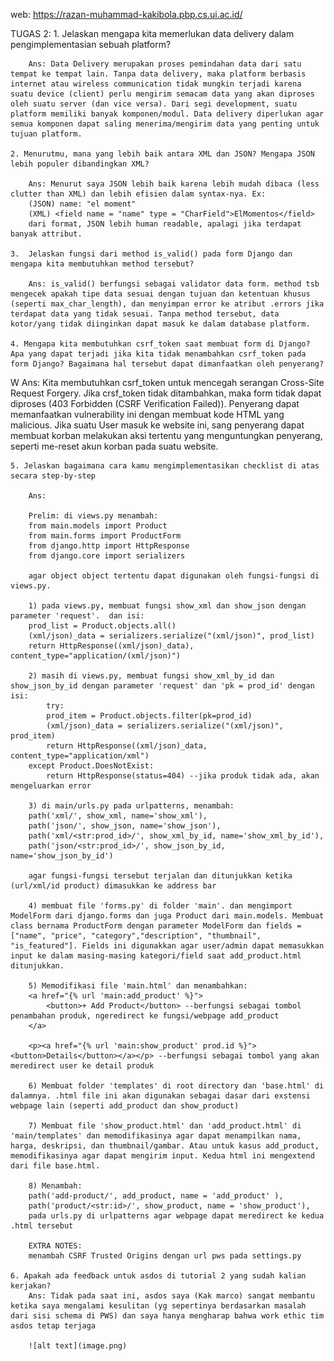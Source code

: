 web: https://razan-muhammad-kakibola.pbp.cs.ui.ac.id/

<!-- TUGAS 1:

    1. Jelaskan bagaimana cara kamu mengimplementasikan checklist di atas secara step-by-step 
        1) Membuat repositori github bernama "kakibola" di lokal dan server github

        2) via Terminal, menjalankan 'python -m venv env' di folder tsb. agar project tsb memiliki instalasi python dan package lain yang terpisah/terisolasi (agar tidak memiliki konflik di satu project dengan project lain)

        3) menjalankan 'env\Scripts\activate' untuk mengaktivkan env

        4) menginstall dependencies sepert {django, gunicorn, whitenoise, psycopg2-binary, requests, urllib3, python-dotenv} dalam requirements.txt dan menjalankan pip install-r requirements.txt

        5) membuat Django Project dengan menjalankan 'django-admin startproject kaki_bola .' di terminal

        6) menambah 'PRODUCTION=False' di .env file. Line tersebut ditambahkan ketika melakukan testing/development agar dapat mendebug lebih mudah.

        7) membuat file .env.prod dengan isi:
        DB_NAME=<nama database>
        DB_HOST=<host database>
        DB_PORT=<port database>
        DB_USER=<username database>
        DB_PASSWORD=<password database>
        SCHEMA=tugas_individu
        PRODUCTION=True

        data diambil dari email yang dikirim di email UI. file ini digunakan untuk prod deployment di server

        8) di settings.py, menambahkan:
        `import os
        from dotenv import load_dotenv
        load_dotenv()`
        agar environment variables dapat diload 

        9) di file yang sama, menambahkan '["localhost", "127.0.0.1"]' di ALLOWED_HOSTS agar dapat mengakses aplikasi web melalui lokal host

        10) menambah:
        
        'if PRODUCTION:
            # Production: gunakan PostgreSQL dengan kredensial dari environment variables
            DATABASES = {
                'default': {
                    'ENGINE': 'django.db.backends.postgresql',
                    'NAME': os.getenv('DB_NAME'),
                    'USER': os.getenv('DB_USER'),
                    'PASSWORD': os.getenv('DB_PASSWORD'),
                    'HOST': os.getenv('DB_HOST'),
                    'PORT': os.getenv('DB_PORT'),
                    'OPTIONS': {
                        'options': f"-c search_path={os.getenv('SCHEMA', 'public')}"
                    }
                }
            }
        else:
            # Development: gunakan SQLite
            DATABASES = {
                'default': {
                    'ENGINE': 'django.db.backends.sqlite3',
                    'NAME': BASE_DIR / 'db.sqlite3',
                }
            }' di settings.py pada bagian DATABASES

        11) membuat migrasi dengan python makemigrations dan migrate

        12) membuat project baru di Pacil Web Service bernama kakibola dan mendeploy local project ke PWS melalui git remote add pws, git branch -M master (utk membuat branch origin) dan git push pws master agar perubahan lokal dapat dideploy.

        13) pada Tab environs, menambahkan text dari file .env.prod dari local project. 

        14) menambah url deployment PWS ke ALLOWED_HOSTS di settings.py local agar project tsb dapat diakses oleh PWS.

        15) Balik ke project local, membuat aplikasi dengan naman 'main' dengan menjalankan 'python manage.py startapp main' di Terminal

        16) mendaftarkan 'main' di INSTALLED_APPS pada settings.py

        17) membuat File .html baru di folder 'templates' dan menambahkan beberapa header yang dikaitkan dengan variable pada views.py (on that later)

        18) menambah atribut yang sesuai dengan deskripsi tugas di models.py (name, price, desc, thumbnail, category, is_featured) dengan datatype yang sesuai.

        19) mengulang tahapan migrasi dengan python makemigrations dan migrate.

        20) di views.py, menambah line 'from django.shortcuts import render' agar template html dapat di-render.

        21) membuat fungsi dengan parameter 'request' yang menerima permintaan http dan mengembalikan variabel-variabel yang sesuai di dalam dictionary yang tertera agar dapat digunakan oleh file html.

        22) [Routing] membuat file urls.py di folder 'main' sebagai konfigurasi routing aplikasi

        23) mengisi file tsb dengan:
        'from django.urls import path       (mendefinisikan pola url)
        from main.views import show_main    (memanggil fungsi dari step 21 saat url cocok)

        app_name = 'main'

        urlpatterns = [
            path('', show_main, name='show_main'),
        ]'

        24) di urls.py pada folder 'kaki_bola', menambah ', include' pada line 'from django.urls import path' 

        25) menambah 'path('', include('main.urls')),' ke dalam urlpatterns = [] untuk mengimport pola rute URL dari aplikasi main

        26) melakukan git push pws master untuk mengupdate versi deployment project ini

    2. Buatlah bagan yang berisi request client ke web aplikasi berbasis Django beserta responnya dan jelaskan pada bagan tersebut kaitan antara urls.py, views.py, models.py, dan berkas html.
    -> Terdapat file .drawio dan .svg bernama "BaganGambar" di repository ini dengan jawaban pertanyaan ini

    3. Jelaskan peran settings.py dalam proyek Django!
        settings.py berisi semua konfigurasi dari instalasi project Django agar project tsb dapat dijalankan sesuai dengan rencana. Mengatur hal-hal seperti INSTALLED_APPS (list daftar aplikasi yang diaktifkan), ALLOWED_HOSTS (daftar nama domain yang dapat mengakses/melayani project Django tsb), dan TEMPLATES (mengatur dimana Django dapat mencari .html file) 

    4. Bagaimana cara kerja migrasi database di Django?
        migrasi pada Djano bekerja seperti commit-push pada git.
        misalkan models.py telah diubah dan 'python manage.py makemigrations' dijalankan. Maka Django akan membandingkan versi models.py saat ini dengan iterasi sebelumnya. Jika ada, makan Django akan membuat file baru di folder 'migrations' (dalam project ini terdapat di main/migrations). Ketika 'python manage.py migrate' dijalankan, sama saja seperti 'push' pada git. Perubahan tsb. akan diterapkan ke dalam database.

    5. Menurut Anda, dari semua framework yang ada, mengapa framework Django dijadikan permulaan        pembelajaran pengembangan perangkat lunak?
        Utamanya karena berdasarkan Python dan developer tidak perlu berinteraksi dengan SQL secara langsung karena Django memiliki Object-Relational Mapper. Python juga dapat dikatakan lebih "beginner-friendly" daripada bahasa pemrograman lain karena memiliki dynamic typing (salah satu alasannya)

    6. Apakah ada feedback untuk asisten dosen tutorial 1 yang telah kamu kerjakan sebelumnya?
    Tidak ada, karena topik tutorial 1 masih dapat dimengerti dengan mudah dan masih belum terlalu kompleks. Tetapi, asisten dosen pada tutorial 0 sangat membantu ketika troubleshooting masalah (karena saya masih sangat baru terhadap Django) -->

TUGAS 2:
    1. Jelaskan mengapa kita memerlukan data delivery dalam pengimplementasian sebuah platform?

        Ans: Data Delivery merupakan proses pemindahan data dari satu tempat ke tempat lain. Tanpa data delivery, maka platform berbasis internet atau wireless communication tidak mungkin terjadi karena suatu device (client) perlu mengirim semacam data yang akan diproses oleh suatu server (dan vice versa). Dari segi development, suatu platform memiliki banyak komponen/modul. Data delivery diperlukan agar semua komponen dapat saling menerima/mengirim data yang penting untuk tujuan platform.

    2. Menurutmu, mana yang lebih baik antara XML dan JSON? Mengapa JSON lebih populer dibandingkan XML?

        Ans: Menurut saya JSON lebih baik karena lebih mudah dibaca (less clutter than XML) dan lebih efisien dalam syntax-nya. Ex:
        (JSON) name: "el moment"
        (XML) <field name = "name" type = "CharField">ElMomentos</field> 
        dari format, JSON lebih human readable, apalagi jika terdapat banyak attribut.

    3.  Jelaskan fungsi dari method is_valid() pada form Django dan mengapa kita membutuhkan method tersebut?

        Ans: is_valid() berfungsi sebagai validator data form. method tsb mengecek apakah tipe data sesuai dengan tujuan dan ketentuan khusus (seperti max_char_length), dan menyimpan error ke atribut .errors jika terdapat data yang tidak sesuai. Tanpa method tersebut, data kotor/yang tidak diinginkan dapat masuk ke dalam database platform.

    4. Mengapa kita membutuhkan csrf_token saat membuat form di Django? Apa yang dapat terjadi jika kita tidak menambahkan csrf_token pada form Django? Bagaimana hal tersebut dapat dimanfaatkan oleh penyerang?
W
        Ans: Kita membutuhkan csrf_token untuk mencegah serangan Cross-Site Request Forgery. Jika crsf_token tidak ditambahkan, maka form tidak dapat diproses (403 Forbidden (CSRF Verification Failed)). Penyerang dapat memanfaatkan vulnerability ini dengan membuat kode HTML yang malicious. Jika suatu User masuk ke website ini, sang penyerang dapat membuat korban melakukan aksi tertentu yang menguntungkan penyerang, seperti me-reset akun korban pada suatu website.

    5. Jelaskan bagaimana cara kamu mengimplementasikan checklist di atas secara step-by-step
    
        Ans:

        Prelim: di views.py menambah:
        from main.models import Product
        from main.forms import ProductForm
        from django.http import HttpResponse
        from django.core import serializers

        agar object object tertentu dapat digunakan oleh fungsi-fungsi di views.py.

        1) pada views.py, membuat fungsi show_xml dan show_json dengan parameter 'request'.  dan isi:
        prod_list = Product.objects.all()
        (xml/json)_data = serializers.serialize("(xml/json)", prod_list)
        return HttpResponse((xml/json)_data), content_type="application/(xml/json)")

        2) masih di views.py, membuat fungsi show_xml_by_id dan show_json_by_id dengan parameter 'request' dan 'pk = prod_id' dengan isi:
            try:
            prod_item = Product.objects.filter(pk=prod_id)
            (xml/json)_data = serializers.serialize("(xml/json)", prod_item)
            return HttpResponse((xml/json)_data, content_type="application/xml")
        except Product.DoesNotExist:
            return HttpResponse(status=404) --jika produk tidak ada, akan mengeluarkan error

        3) di main/urls.py pada urlpatterns, menambah:
        path('xml/', show_xml, name='show_xml'),
        path('json/', show_json, name='show_json'),
        path('xml/<str:prod_id>/', show_xml_by_id, name='show_xml_by_id'),
        path('json/<str:prod_id>/', show_json_by_id, name='show_json_by_id')

        agar fungsi-fungsi tersebut terjalan dan ditunjukkan ketika (url/xml/id product) dimasukkan ke address bar

        4) membuat file 'forms.py' di folder 'main'. dan mengimport ModelForm dari django.forms dan juga Product dari main.models. Membuat class bernama ProductForm dengan parameter ModelForm dan fields = ["name", "price", "category","description", "thumbnail", "is_featured"]. Fields ini digunakkan agar user/admin dapat memasukkan input ke dalam masing-masing kategori/field saat add_product.html ditunjukkan.

        5) Memodifikasi file 'main.html' dan menambahkan:
        <a href="{% url 'main:add_product' %}">
            <button>+ Add Product</button> --berfungsi sebagai tombol penambahan produk, ngeredirect ke fungsi/webpage add_product
        </a>

        <p><a href="{% url 'main:show_product' prod.id %}"><button>Details</button></a></p> --berfungsi sebagai tombol yang akan meredirect user ke detail produk

        6) Membuat folder 'templates' di root directory dan 'base.html' di dalamnya. .html file ini akan digunakan sebagai dasar dari exstensi webpage lain (seperti add_product dan show_product)

        7) Membuat file 'show_product.html' dan 'add_product.html' di 'main/templates' dan memodifikasinya agar dapat menampilkan nama, harga, deskripsi, dan thumbnail/gambar. Atau untuk kasus add_product, memodifikasinya agar dapat mengirim input. Kedua html ini mengextend dari file base.html.

        8) Menambah:
        path('add-product/', add_product, name = 'add_product' ),
        path('product/<str:id>/', show_product, name = 'show_product'),
        pada urls.py di urlpatterns agar webpage dapat meredirect ke kedua .html tersebut

        EXTRA NOTES:
        menambah CSRF Trusted Origins dengan url pws pada settings.py 
    
    6. Apakah ada feedback untuk asdos di tutorial 2 yang sudah kalian kerjakan?
        Ans: Tidak pada saat ini, asdos saya (Kak marco) sangat membantu ketika saya mengalami kesulitan (yg sepertinya berdasarkan masalah dari sisi schema di PWS) dan saya hanya mengharap bahwa work ethic tim asdos tetap terjaga

        ![alt text](image.png)